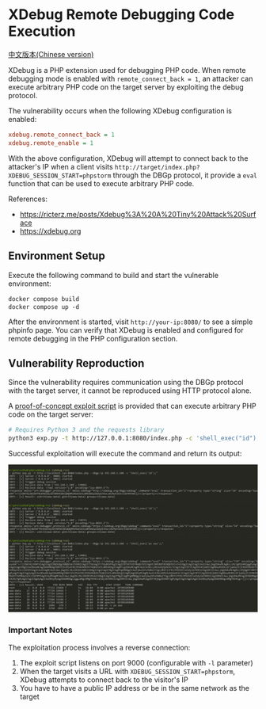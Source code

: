 # XDebug Remote Debugging Code Execution

[中文版本(Chinese version)](README.zh-cn.md)

XDebug is a PHP extension used for debugging PHP code. When remote debugging mode is enabled with `remote_connect_back = 1`, an attacker can execute arbitrary PHP code on the target server by exploiting the debug protocol.

The vulnerability occurs when the following XDebug configuration is enabled:

```ini
xdebug.remote_connect_back = 1
xdebug.remote_enable = 1
```

With the above configuration, XDebug will attempt to connect back to the attacker's IP when a client visits `http://target/index.php?XDEBUG_SESSION_START=phpstorm` through the DBGp protocol, it provide a `eval` function that can be used to execute arbitrary PHP code.

References:

- <https://ricterz.me/posts/Xdebug%3A%20A%20Tiny%20Attack%20Surface>
- <https://xdebug.org>

## Environment Setup

Execute the following command to build and start the vulnerable environment:

```
docker compose build
docker compose up -d
```

After the environment is started, visit `http://your-ip:8080/` to see a simple phpinfo page. You can verify that XDebug is enabled and configured for remote debugging in the PHP configuration section.

## Vulnerability Reproduction

Since the vulnerability requires communication using the DBGp protocol with the target server, it cannot be reproduced using HTTP protocol alone.

A [proof-of-concept exploit script](exp.py) is provided that can execute arbitrary PHP code on the target server:

```bash
# Requires Python 3 and the requests library
python3 exp.py -t http://127.0.0.1:8080/index.php -c 'shell_exec("id");'
```

Successful exploitation will execute the command and return its output:

![](1.png)

### Important Notes

The exploitation process involves a reverse connection:

1. The exploit script listens on port 9000 (configurable with `-l` parameter)
2. When the target visits a URL with `XDEBUG_SESSION_START=phpstorm`, XDebug attempts to connect back to the visitor's IP
3. You have to have a public IP address or be in the same network as the target
